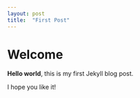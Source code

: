 ```yaml
---
layout: post
title:  "First Post"
---
```


# Welcome

**Hello world**, this is my first Jekyll blog post.

I hope you like it!

